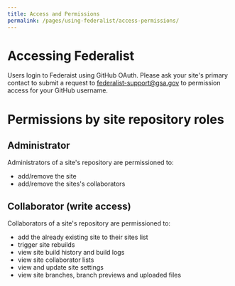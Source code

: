 ```yaml
---
title: Access and Permissions
permalink: /pages/using-federalist/access-permissions/
---
```


# Accessing Federalist

Users login to Federaist using GitHub OAuth.  Please ask your site's primary contact to submit a request to federalist-support@gsa.gov to permission access for your GitHub username.

# Permissions by site repository roles

## Administrator

Administrators of a site's repository are permissioned to:
* add/remove the site
* add/remove the sites's collaborators

## Collaborator (write access)

Collaborators of a site's repository are permissioned to:
- add the already existing site to their sites list
- trigger site rebuilds
- view site build history and build logs
- view site collaborator lists
- view and update site settings
- view site branches, branch previews and uploaded files
